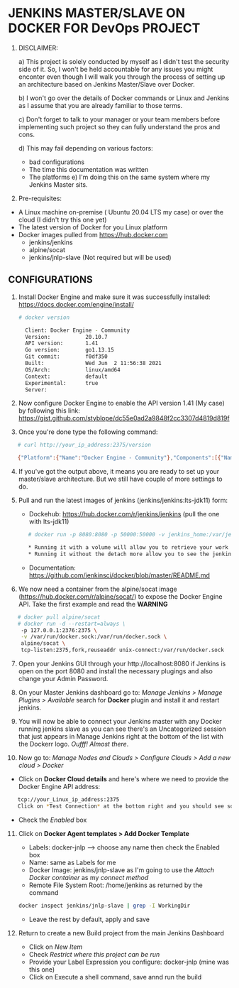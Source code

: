 # JENKINS MASTER/SLAVE ON DOCKER FOR DevOps PROJECT

1. DISCLAIMER:

   a) This project is solely conducted by myself as I didn't test the     security side of it. So, I won't be held accountable for any issues you might enconter even though I will walk you through the process of setting up an architecture based on Jenkins Master/Slave over Docker.
   
   b) I won't go over the details of Docker commands or Linux and Jenkins as I assume that you are already familiar to those terms.

   c) Don't forget to talk to your manager or your team members before implementing such project so they can fully understand the pros and cons.

   d) This may fail depending on various factors:
      - bad configurations
      - The time this documentation was written
      - The platforms
   e) I'm doing this on the same system where my Jenkins Master sits.

2. Pre-requisites:

 - A Linux machine on-premise ( Ubuntu 20.04 LTS my case) or over the cloud (I didn't try this one yet)
 - The latest version of Docker for you Linux platform
 - Docker images pulled from https://hub.docker.com
   - jenkins/jenkins
   - alpine/socat
   - jenkins/jnlp-slave (Not required but will be used)

## CONFIGURATIONS

1. Install Docker Engine and make sure it was successfully installed: https://docs.docker.com/engine/install/
   ```sh
   # docker version

     Client: Docker Engine - Community
     Version:           20.10.7
     API version:       1.41
     Go version:        go1.13.15
     Git commit:        f0df350
     Built:             Wed Jun  2 11:56:38 2021
     OS/Arch:           linux/amd64
     Context:           default
     Experimental:      true
     Server: 
   ```
2. Now configure Docker Engine to enable the API version 1.41 (My case) by following this link: https://gist.github.com/styblope/dc55e0ad2a9848f2cc3307d4819d819f

3. Once you're done type the following command:
```sh
   # curl http://your_ip_address:2375/version

   {"Platform":{"Name":"Docker Engine - Community"},"Components":[{"Name":"Engine","Version":"20.10.7","Details":{"ApiVersion":"1.41","Arch":"amd64","BuildTime":"2021-06-02T11:54:50.000000000+00:00","Experimental":"false","GitCommit":"b0f5bc3","GoVersion":"go1.13.15","KernelVersion":"5.8.0-59-generic","MinAPIVersion":"1.12","Os":"linux"}},{"Name":"containerd","Version":"1.4.6","Details":{"GitCommit":"d71fcd7d8303cbf684402823e425e9dd2e99285d"}},{"Name":"runc","Version":"1.0.0-rc95","Details":{"GitCommit":"b9ee9c6314599f1b4a7f497e1f1f856fe433d3b7"}},{"Name":"docker-init","Version":"0.19.0","Details":{"GitCommit":"de40ad0"}}],"Version":"20.10.7","ApiVersion":"1.41","MinAPIVersion":"1.12","GitCommit":"b0f5bc3","GoVersion":"go1.13.15","Os":"linux","Arch":"amd64","KernelVersion":"5.8.0-59-generic","BuildTime":"2021-06-02T11:54:50.000000000+00:00"}
```
4. If you've got the output above, it means you are ready to set up your master/slave architecture. But we still have couple of more settings to do.

5. Pull and run the latest images of jenkins (jenkins/jenkins:lts-jdk11) form: 
   - Dockehub: https://hub.docker.com/r/jenkins/jenkins (pull the one with lts-jdk11)
   ```sh
      # docker run -p 8080:8080 -p 50000:50000 -v jenkins_home:/var/jenkins_home jenkins/jenkins:lts-jdk11
   
      * Running it with a volume will allow you to retrieve your work after a disaster.
      * Running it without the detach more allow you to see the jenkins master initialAdminPassword and its flow.
   ```
   - Documentation: https://github.com/jenkinsci/docker/blob/master/README.md

6. We now need a container from the alpine/socat image (https://hub.docker.com/r/alpine/socat/) to expose the Docker Engine API. Take the first example and read the **WARNING**
```sh
   # docker pull alpine/socat
   # docker run -d --restart=always \
    -p 127.0.0.1:2376:2375 \
    -v /var/run/docker.sock:/var/run/docker.sock \
    alpine/socat \
    tcp-listen:2375,fork,reuseaddr unix-connect:/var/run/docker.sock
```
7. Open your Jenkins GUI through your http://localhost:8080 if Jenkins is open on the port 8080 and install the necessary plugings and also change your Admin Password.

8. On your Master Jenkins dashboard go to:
*Manage Jenkins > Manage Plugins > Available* search for **Docker** plugin and install it and restart jenkins.

9. You will now be able to connect your Jenkins master with any Docker running jenkins slave as you can see there's an Uncategorized session that just appears in Manage Jenkins right at the bottom of the list with the Dockerr logo. *Oufff! Almost there*.

10. Now go to:
  *Manage Nodes and Clouds > Configure Clouds > Add a new cloud > Docker*
  
  - Click on **Docker Cloud details** and here's where we need to provide the Docker Engine API address: 
  ```sh 
     tcp://your_Linux_ip_address:2375
     Click on *Test Connection* at the bottom right and you should see something like this: Version = 20.10.7, API Version = 1.41
  ```
  - Check the *Enabled* box

11. Click on **Docker Agent templates > Add Docker Template**
    - Labels: docker-jnlp --> choose any name then check the Enabled box
    - Name: same as Labels for me
    - Docker Image: jenkins/jnlp-slave as I'm going to use the *Attach Docker container* as my *connect method*
    - Remote File System Root: /home/jenkins as returned by the command
    ```sh
    docker inspect jenkins/jnlp-slave | grep -I WorkingDir
    ```
    - Leave the rest by default, apply and save

12. Return to create a new Build project from the main Jenkins Dashboard
    - Click on *New Item*
    - Check *Restrict where this project can be run*
    - Provide your Label Expression you configure: docker-jnlp (mine was this one)
    - Click on Execute a shell command, save annd run the build